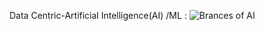  Data Centric-Artificial Intelligence(AI) /ML :
![Brances of AI](https://user-images.githubusercontent.com/56412471/190650743-e8f3ae7a-c532-47f7-9964-c74255c2a4f8.jpg)
